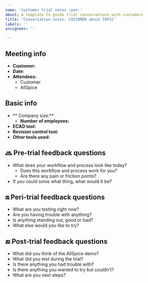 ```yaml
---
name: 'Customer trial notes :pen:'
about: A template to guide trial conversations with customers
title: 'Conversation notes: CUSTOMER about TOPIC'
labels: ''
assignees: ''

---
```


## Meeting info

- **Customer:**
- **Date:**
- **Attendees:**
  - Customer
  - AllSpice

## Basic info

- ** Company size:** 
  - **Number of employees:** 
- **ECAD tool:** 
- **Revision control tool:** 
- **Other tools used:** 

## 🔜 Pre-trial feedback questions

- What does your workflow and process look like today?
  - Does this workflow and process work for you?
  - Are there any pain or friction points?
- If you could solve what thing, what would it be?

## :on: Peri-trial feedback questions

- What are you testing right now?
- Are you having trouble with anything?
- Is anything standing out, good or bad?
- What else would you like to try?

## 🔚 Post-trial feedback questions

- What did you think of the AllSpice demo?
- What did you test during the trial?
- Is there anything you had trouble with?
- Is there anything you wanted to try but couldn't?
- What are you next steps?

